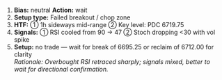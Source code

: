 1. **Bias:** neutral **Action:** wait  
2. **Setup type:** Failed breakout / chop zone  
3. **HTF:** ① 1h sideways mid-range ② Key level: PDC 6719.75  
4. **Signals:** ① RSI cooled from 90 → 47 ② Stoch dropping <30 with vol spike  
5. **Setup:** no trade — wait for break of 6695.25 or reclaim of 6712.00 for clarity  
_Rationale: Overbought RSI retraced sharply; signals mixed, better to wait for directional confirmation._